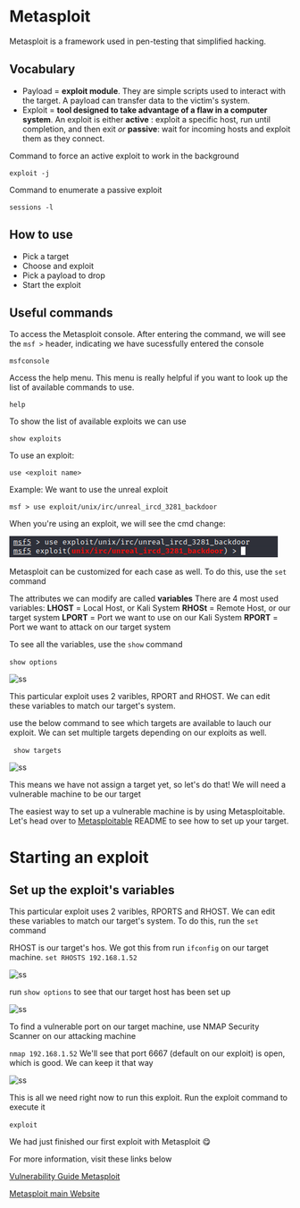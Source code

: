 # Metasploit
Metasploit is a framework used in pen-testing that simplified hacking.

## Vocabulary
- Payload = **exploit module**. They are simple scripts used to interact with the target. A payload can transfer data to the victim's system.
- Exploit = **tool designed to take advantage of a flaw in a computer system**. An exploit is either  **active** : exploit a specific host, run until completion, and then exit *or* **passive**: wait for incoming hosts and exploit them as they connect.

Command to force an active exploit to work in the background
````
exploit -j
````
             
Command to enumerate a passive exploit

````
sessions -l
````
                                                       
## How to use
- Pick a target
- Choose and exploit
- Pick a payload to drop
- Start the exploit

## Useful commands
To access the Metasploit console. After entering the command, we will see the ```` msf > ```` header, indicating we have sucessfully entered the console

````
msfconsole
````
Access the help menu. This menu is really helpful if you want to look up the list of available commands to use.

```
help
```
To show the list of available exploits we can use

````
show exploits
````


To use an exploit:

```
use <exploit name>
```

Example: 
We want to use the unreal exploit
```
msf > use exploit/unix/irc/unreal_ircd_3281_backdoor
```
When you're using an exploit, we will see the cmd change: 

![ss](/img/msf.png)


Metasploit can be customized for each case as well. To do this, use the ```set``` command

The attributes we can modify are called **variables**
There are 4 most used variables:
**LHOST** = Local Host, or Kali System
**RHOSt** = Remote Host, or our target system
**LPORT** = Port we want to use on our Kali System
**RPORT** = Port we want to attack on our target system

To see all the variables, use the ```show``` command

```show options```

![ss](/img/msf2.png)

This particular exploit uses 2 varibles, RPORT and RHOST. We can edit these variables to match our target's system.

use the below command to see which targets are available to lauch our exploit. We can set multiple targets depending on our exploits as well.

``` show targets```

![ss](/img/msf3.png)

This means we have not assign a target yet, so let's do that! We will need a vulnerable machine to be our target

The easiest way to set up a vulnerable machine is by using Metasploitable. Let's head over to [Metasploitable](https://github.com/songmayphan/Offensive-Security/blob/main/Metasploitable.md) README to see how to set up your target.


# Starting an exploit

## Set up the exploit's variables

This particular exploit uses 2 varibles, RPORTS and RHOST. We can edit these variables to match our target's system.
To do this, run the ```set``` command

RHOST is our target's hos. We got this from run ```ifconfig``` on our target machine.
````set RHOSTS 192.168.1.52````

![ss](/img/msf5.PNG)

run ```show options``` to see that our target host has been set up

![ss](/img/msf6.PNG)

To find a vulnerable port on our target machine, use NMAP Security Scanner on our attacking machine

````nmap 192.168.1.52````
We'll see that port 6667 (default on our exploit) is open, which is good. We can keep it that way

![ss](/img/msf8.PNG)

This is all we need right now to run this exploit. Run the exploit command to execute it

```exploit```

We had just finished our first exploit with Metasploit :yum:

For more information, visit these links below

[Vulnerability Guide Metasploit](https://docs.rapid7.com/metasploit/metasploitable-2-exploitability-guide)

[Metasploit main Website](https://www.metasploit.com/)

